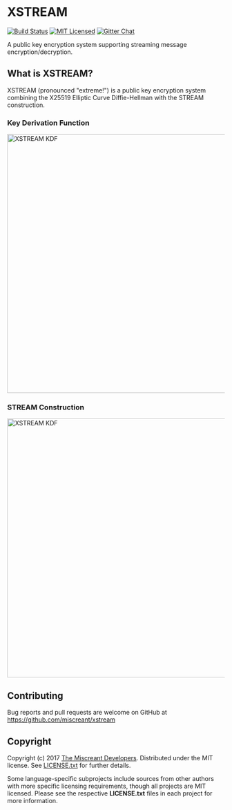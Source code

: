 # XSTREAM

[![Build Status][build-image]][build-link]
[![MIT Licensed][license-image]][license-link]
[![Gitter Chat][gitter-image]][gitter-link]

[build-image]: https://secure.travis-ci.org/miscreant/xstream.svg?branch=master
[build-link]: http://travis-ci.org/miscreant/xstream
[license-image]: https://img.shields.io/badge/license-MIT-blue.svg
[license-link]: https://github.com/miscreant/miscreant/blob/master/LICENSE.txt
[gitter-image]: https://badges.gitter.im/badge.svg
[gitter-link]: https://gitter.im/miscreant/Lobby

A public key encryption system supporting streaming message encryption/decryption.

## What is XSTREAM?

XSTREAM (pronounced "extreme!") is a public key encryption system combining the
X25519 Elliptic Curve Diffie-Hellman with the STREAM construction.

### Key Derivation Function

<img alt="XSTREAM KDF" src="https://miscreant.io/images/xstream-kdf.svg" width="600px">

### STREAM Construction

<img alt="XSTREAM KDF" src="https://miscreant.io/images/stream.svg" width="600px">

## Contributing

Bug reports and pull requests are welcome on GitHub at https://github.com/miscreant/xstream

## Copyright

Copyright (c) 2017 [The Miscreant Developers][AUTHORS].
Distributed under the MIT license. See [LICENSE.txt] for further details.

Some language-specific subprojects include sources from other authors with more
specific licensing requirements, though all projects are MIT licensed.
Please see the respective **LICENSE.txt** files in each project for more
information.

[AUTHORS]: https://github.com/miscreant/miscreant/blob/master/AUTHORS.md
[LICENSE.txt]: https://github.com/miscreant/miscreant/blob/master/LICENSE.txt
